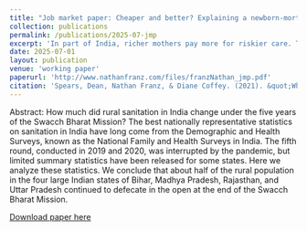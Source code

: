 ```yaml
---
title: "Job market paper: Cheaper and better? Explaining a newborn-mortality advantage at public vs. private hospitals in India"
collection: publications
permalink: /publications/2025-07-jmp
excerpt: 'In part of India, richer mothers pay more for riskier care. This paper develops an econometric model and uses a spatial RDD to show public facilities save lives with skin-to-skin care.'
date: 2025-07-01
layout: publication
venue: 'working paper'
paperurl: 'http://www.nathanfranz.com/files/franzNathan_jmp.pdf'
citation: 'Spears, Dean, Nathan Franz, & Diane Coffey. (2021). &quot;What do we learn about the Swacch Bharat Mission from the NFHS-5 fact sheets?&quot; IZA Policy Paper 172.'
---
```


Abstract: How much did rural sanitation in India change under the five years of the Swacch Bharat Mission? The best nationally representative statistics on sanitation in India have long come from  the  Demographic  and  Health  Surveys,  known  as  the  National  Family  and  Health  Surveys  in  India.  The  fifth  round,  conducted  in  2019  and  2020,  was  interrupted  by  the  pandemic,  but  limited  summary  statistics  have  been  released  for  some  states.  Here  we  analyze  these  statistics.  We  conclude  that  about  half  of  the  rural  population  in  the  four  large  Indian  states  of  Bihar,  Madhya  Pradesh,  Rajasthan,  and  Uttar  Pradesh  continued  to  defecate in the open at the end of the Swacch Bharat Mission.

[Download paper here](http://www.nathanfranz.com/files/franzNathan_jmp.pdf)
 
